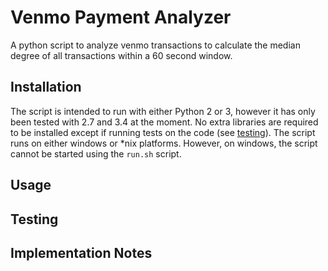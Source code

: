 # Venmo Payment Analyzer

A python script to analyze venmo transactions to calculate the median degree of all transactions within a 60 second window.

## Installation

The script is intended to run with either Python 2 or 3, however it has only been tested with 2.7 and 3.4 at the moment.  No extra libraries are required to be installed except if running tests on the code (see [testing](#testing)).  The script runs on either windows or *nix platforms.  However, on windows, the script cannot be started using the `run.sh` script.

## Usage

## Testing

## Implementation Notes
